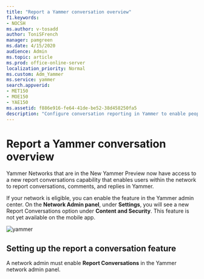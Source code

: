 ```yaml
---
title: "Report a Yammer conversation overview"
f1.keywords:
- NOCSH
ms.author: v-tosadd
author: ToniSFrench
manager: pamgreen
ms.date: 4/15/2020
audience: Admin
ms.topic: article
ms.prod: office-online-server
localization_priority: Normal
ms.custom: Adm_Yammer
ms.service: yammer
search.appverid:
- MET150
- MOE150
- YAE150
ms.assetid: f886e916-fe64-41de-be52-38d458250fa5
description: "Configure conversation reporting in Yammer to enable people to report conversation starter posts and comments that do not follow guidelines or policies."
---
```


# Report a Yammer conversation overview

 Yammer Networks that are in the New Yammer Preview now have access to a new report conversations capability that enables users within the network to report conversations, comments, and replies in Yammer.

If your network is eligible, you can enable the feature in the Yammer admin center. On the **Network Admin panel**, under **Settings**, you will see a new Report Conversations option under **Content and Security**. This feature is not yet available on the mobile app.

![yammer](../media/yammer-conversations-admin-reportconversations)

## Setting up the report a conversation feature

A network admin must enable **Report Conversations** in the Yammer network admin panel.


